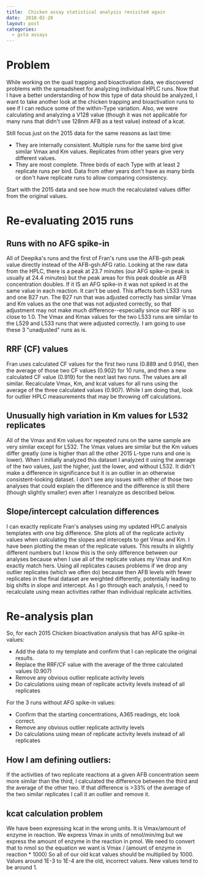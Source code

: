 ```yaml
---
title:  Chicken assay statistical analysis revisited again
date:  2018-02-28
layout: post
categories:
  - gsta assays
---
```

# Problem

While working on the quail trapping and bioactivation data, we discovered problems with the spreadsheet for analyzing individual HPLC runs. Now that I have a better understanding of how this type of data should be analyzed, I want to take another look at the chicken trapping and bioactivation runs to see if I can reduce some of the within-Type variation. Also, we were calculating and analyzing a V128 value (though it was not applicable for many runs that didn't use 128nm AFB as a test value) instead of a kcat.

Still focus just on the 2015 data for the same reasons as last time:
  - They are internally consistent. Multiple runs for the same bird give similar Vmax and Km values. Replicates from other years give very different values.
  - They are most complete. Three birds of each Type with at least 2 replicate runs per bird. Data from other years don't have as many birds or don't have replicate runs to allow comparing consistency.

Start with the 2015 data and see how much the recalculated values differ from the original values.

# Re-evaluating 2015 runs

## Runs with no AFG spike-in

All of Deepika's runs and the first of Fran's runs use the AFB-gsh peak value directly instead of the AFB-gsh:AFG ratio. Looking at the raw data from the HPLC, there is a peak at 23.7 minutes (our AFG spike-in peak is usually at 24.4 minutes) but the peak areas for this peak double as AFB concentration doubles. If it IS an AFG spike-in it was not spiked in at the same value in each reaction. It can't be used. This affects both L533 runs and one B27 run. The B27 run that was adjusted correctly has similar Vmax and Km values as the one that was not adjusted correctly, so that adjustment may not make much difference--especially since our RRF is so close to 1.0. The Vmax and Kmax values for the two L533 runs are similar to the L529 and L533 runs that were adjusted correctly. I am going to use these 3 "unadjusted" runs as is.

## RRF (CF) values

Fran uses calculated CF values for the first two runs (0.889 and 0.914), then the average of those two CF values (0.902) for 10 runs, and then a new calculated CF value (0.919) for the next last two runs. The values are all similar. Recalculate Vmax, Km, and kcat values for all runs using the average of the three calculated values (0.907). While I am doing that, look for outlier HPLC measurements that may be throwing off calculations.

## Unusually high variation in Km values for L532 replicates

All of the Vmax and Km values for repeated runs on the same sample are very similar except for L532. The Vmax values are similar but the Km values differ greatly (one is higher than all the other 2015 L-type runs and one is lower). When I initially analyzed this dataset I analyzed it using the average of the two values, just the higher, just the lower, and without L532.  It didn't make a difference in significance but it is an outlier in an otherwise consistent-looking dataset. I don't see any issues with either of those two analyses that could explain the difference and the difference is still there  (though slightly smaller) even after I reanalyze as described below.

## Slope/intercept calculation differences

I can exactly replicate Fran's analyses using my updated HPLC analysis templates with one big difference. She plots all of the replicate activity values when calculating the slopes and intercepts to get Vmax and Km. I have been plotting the mean of the replicate values. This results in slightly different numbers but I know this is the only difference between our analyses because when I use all of the replicate values my Vmax and Km exactly match hers. Using all replicates causes problems if we drop any outlier replicates (which we often do) because then AFB levels with fewer replicates in the final dataset are weighted differently, potentially leading to big shifts in slope and intercept. As I go through each analysis, I need to recalculate using mean activities rather than individual replicate activities.

# Re-analysis plan

So, for each 2015 Chicken bioactivation analysis that has AFG spike-in values:
  * Add the data to my template and confirm that I can replicate the original results.
  * Replace the RRF/CF value with the average of the three calculated values (0.907)
  * Remove any obvious outlier replicate activity levels
  * Do calculations using mean of replicate activity levels instead of all replicates

For the 3 runs without AFG spike-in values:
  * Confirm that the starting concentrations, A365 readings, etc look correct.
  * Remove any obvious outlier replicate activity levels
  * Do calculations using mean of replicate activity levels instead of all replicates

## How I am defining outliers:

If the activities of two replicate reactions at a given AFB concentration seem more similar than the third, I calculated the difference between the third and the average of the other two. If that difference is >33% of the average of the two similar replicates I call it an outlier and remove it.

## kcat calculation problem

We have been expressing kcat in the wrong units. It is Vmax/amount of enzyme in reaction. We express Vmax in units of nmol/min/mg but we express the amount of enzyme in the reaction in pmol. We need to convert that to nmol so the equation we want is Vmax / (amount of enzyme in reaction * 1000)
So all of our old kcat values should be multiplied by 1000. Values around 1E-3 to 1E-4 are the old, incorrect values. New values tend to be around 1.
